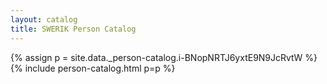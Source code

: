 ```yaml
---
layout: catalog
title: SWERIK Person Catalog
---
```

{% assign p = site.data._person-catalog.i-BNopNRTJ6yxtE9N9JcRvtW %}
{% include person-catalog.html p=p %}


